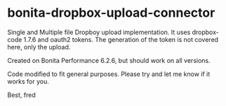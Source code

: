 bonita-dropbox-upload-connector
===============================

Single and Multiple file Dropboy upload implementation. It uses dropbox-code 1.7.6 and oauth2 tokens. The generation of the token is not covered here, only the upload.

Created on Bonita Performance 6.2.6, but should work on all versions.

Code modified to fit general purposes. Please try and let me know if it works for you.

Best,
fred
